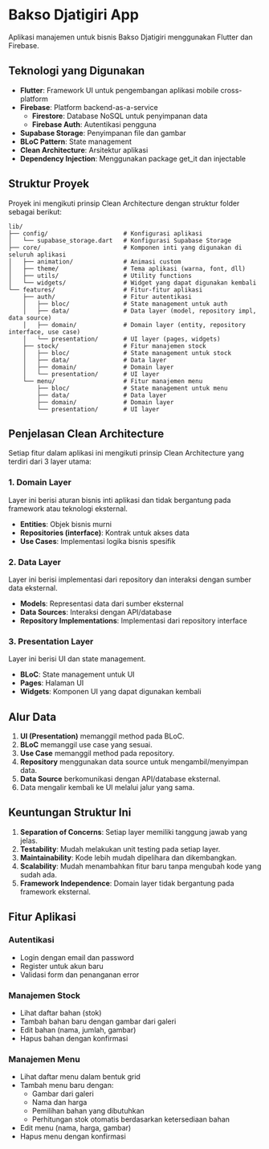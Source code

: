 # Bakso Djatigiri App

Aplikasi manajemen untuk bisnis Bakso Djatigiri menggunakan Flutter dan Firebase.

## Teknologi yang Digunakan

- **Flutter**: Framework UI untuk pengembangan aplikasi mobile cross-platform
- **Firebase**: Platform backend-as-a-service
  - **Firestore**: Database NoSQL untuk penyimpanan data
  - **Firebase Auth**: Autentikasi pengguna
- **Supabase Storage**: Penyimpanan file dan gambar
- **BLoC Pattern**: State management
- **Clean Architecture**: Arsitektur aplikasi
- **Dependency Injection**: Menggunakan package get_it dan injectable

## Struktur Proyek

Proyek ini mengikuti prinsip Clean Architecture dengan struktur folder sebagai berikut:

```
lib/
├── config/                     # Konfigurasi aplikasi
│   └── supabase_storage.dart   # Konfigurasi Supabase Storage
├── core/                       # Komponen inti yang digunakan di seluruh aplikasi
│   ├── animation/              # Animasi custom
│   ├── theme/                  # Tema aplikasi (warna, font, dll)
│   ├── utils/                  # Utility functions
│   └── widgets/                # Widget yang dapat digunakan kembali
└── features/                   # Fitur-fitur aplikasi
    ├── auth/                   # Fitur autentikasi
    │   ├── bloc/               # State management untuk auth
    │   ├── data/               # Data layer (model, repository impl, data source)
    │   ├── domain/             # Domain layer (entity, repository interface, use case)
    │   └── presentation/       # UI layer (pages, widgets)
    ├── stock/                  # Fitur manajemen stock
    │   ├── bloc/               # State management untuk stock
    │   ├── data/               # Data layer
    │   ├── domain/             # Domain layer
    │   └── presentation/       # UI layer
    └── menu/                   # Fitur manajemen menu
        ├── bloc/               # State management untuk menu
        ├── data/               # Data layer
        ├── domain/             # Domain layer
        └── presentation/       # UI layer
```

## Penjelasan Clean Architecture

Setiap fitur dalam aplikasi ini mengikuti prinsip Clean Architecture yang terdiri dari 3 layer utama:

### 1. Domain Layer

Layer ini berisi aturan bisnis inti aplikasi dan tidak bergantung pada framework atau teknologi eksternal.

- **Entities**: Objek bisnis murni
- **Repositories (interface)**: Kontrak untuk akses data
- **Use Cases**: Implementasi logika bisnis spesifik

### 2. Data Layer

Layer ini berisi implementasi dari repository dan interaksi dengan sumber data eksternal.

- **Models**: Representasi data dari sumber eksternal
- **Data Sources**: Interaksi dengan API/database
- **Repository Implementations**: Implementasi dari repository interface

### 3. Presentation Layer

Layer ini berisi UI dan state management.

- **BLoC**: State management untuk UI
- **Pages**: Halaman UI
- **Widgets**: Komponen UI yang dapat digunakan kembali

## Alur Data

1. **UI (Presentation)** memanggil method pada BLoC.
2. **BLoC** memanggil use case yang sesuai.
3. **Use Case** memanggil method pada repository.
4. **Repository** menggunakan data source untuk mengambil/menyimpan data.
5. **Data Source** berkomunikasi dengan API/database eksternal.
6. Data mengalir kembali ke UI melalui jalur yang sama.

## Keuntungan Struktur Ini

1. **Separation of Concerns**: Setiap layer memiliki tanggung jawab yang jelas.
2. **Testability**: Mudah melakukan unit testing pada setiap layer.
3. **Maintainability**: Kode lebih mudah dipelihara dan dikembangkan.
4. **Scalability**: Mudah menambahkan fitur baru tanpa mengubah kode yang sudah ada.
5. **Framework Independence**: Domain layer tidak bergantung pada framework eksternal.

## Fitur Aplikasi

### Autentikasi

- Login dengan email dan password
- Register untuk akun baru
- Validasi form dan penanganan error

### Manajemen Stock

- Lihat daftar bahan (stok)
- Tambah bahan baru dengan gambar dari galeri
- Edit bahan (nama, jumlah, gambar)
- Hapus bahan dengan konfirmasi

### Manajemen Menu

- Lihat daftar menu dalam bentuk grid
- Tambah menu baru dengan:
  - Gambar dari galeri
  - Nama dan harga
  - Pemilihan bahan yang dibutuhkan
  - Perhitungan stok otomatis berdasarkan ketersediaan bahan
- Edit menu (nama, harga, gambar)
- Hapus menu dengan konfirmasi
